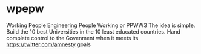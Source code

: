 # wpepw
Working People Engineering People Working or PPWW3
The idea is simple.
Build the 10 best Universities in the 10 least educated countries.
Hand complete control to the Govenment when it meets its https://twitter.com/amnesty goals



